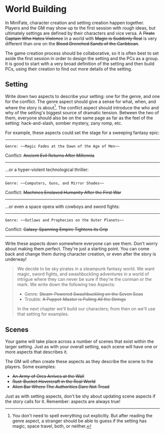 ---
---
# World Building

In MiniFate, character creation and setting creation happen together. Players
and the GM may show up to the first session with rough ideas, but ultimately
settings are defined by their characters and vice versa. A ~~Pirate Captain
Who Hates Violence~~ in a world with ~~Magic is Suddenly Real~~ is very
different than one on the ~~Blood Drenched Sands of the Caribbean~~.

The game creation process should be collaborative, so it is often best to set
aside the first session in order to design the setting and the PCs as a group.
It is good to start with a very broad definition of the setting and then build
PCs, using their creation to find out more details of the setting.

## Setting

Write down two aspects to describe your setting: one for the genre, and one
for the conflict. The genre aspect should give a sense for what, when, and
where the story is about[^1]. The conflict aspect should introduce the who and
why of the setting's biggest source of dramatic tension. Between the two of
them, everyone should also be on the same page as far as the feel of the
setting: hack-and-slash, somber mystery, zany romp, etc.

[^1]: You don't need to spell everything out explicitly. But after reading the genre aspect, a stranger should be able to guess if the setting has magic, space travel, both, or neither.

For example, these aspects could set the stage for a sweeping fantasy epic:

---------- ----------------------------------------------
    Genre: ~~Magic Fades at the Dawn of the Age of Men~~
 Conflict: ~~Ancient Evil Returns After Millennia~~
---------- ----------------------------------------------

...or a hyper-violent technological thriller:

---------- ---------------------------------------------------
    Genre: ~~Computers, Guns, and Mirror Shades~~
 Conflict: ~~Machines Enslaved Humanity After the First War~~
---------- ---------------------------------------------------

...or even a space opera with cowboys and sword fights:

---------- ------------------------------------------------
    Genre: ~~Outlaws and Prophecies on the Outer Planets~~
 Conflict: ~~Galaxy-Spanning Empire Tightens its Grip~~
---------- ------------------------------------------------

Write these aspects down somewhere everyone can see them. Don't worry about
making them perfect. They're just a starting point. You can come back and
change them during character creation, or even after the story is underway!

> <!--Do we need more of an intro? Like "We'll build an example world, example
> characters, and use them to show you how to play..." ?-->
>
> We decide to be sky pirates in a steampunk fantasy world. We want magic,
> sword fights, and swashbuckling adventures in a world of intrigue where they
> can never be sure if they're the conman or the mark. We write down the
> following two Aspects:
>
> - Genre: ~~Steam-Powered Swashbuckling on the Seven Seas~~
> - Trouble: ~~A Puppet-Master is Pulling All the Strings~~
>
> In the next chapter we'll build our characters; from then on we'll use that
> setting for examples.

## Scenes

Your game will take place across a number of scenes that exist within the
larger setting. Just as with your overall setting, each scene will have one or
more aspects that describes it.

The GM will often create these aspects as they describe the scene to the
players. Some examples:

- ~~An Army of Orcs Arrives at the Wall~~
- ~~Rust-Bucket Hovercraft in the Real World~~
- ~~Alien Bar Where The Authorities Dare Not Tread~~

Just as with setting aspects, don't be shy about updating scene aspects if the
story calls for it. Remember: aspects are always true! <!-- TODO: I don't
think we've ever said this before.-->
